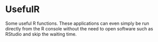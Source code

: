 # UsefulR
Some useful R functions. These applications can even simply be run directly from the R console without the need to open software such as RStudio and skip the waiting time.
